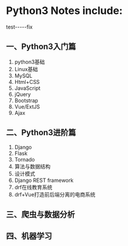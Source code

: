 

# Python3 Notes include:
test-----fix


## 一、Python3入门篇

1. python3基础  
2. Linux基础  
3. MySQL  
4. Html+CSS  
5. JavaScript  
6. jQuery  
7. Bootstrap 
8. Vue/ExtJS
9. Ajax


## 二、Python3进阶篇

1. Django
2. Flask
3. Tornado
4. 算法与数据结构
5. 设计模式
6. Django REST framework
7. drf在线教育系统
8. drf+Vue打造前后端分离的电商系统


## 三、爬虫与数据分析


## 四、机器学习




